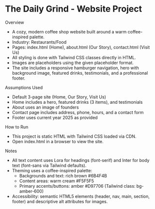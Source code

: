 # The Daily Grind - Website Project

Overview
- A cozy, modern coffee shop website built around a warm coffee-inspired palette.
- Industry: Restaurants/Food
- Pages: index.html (Home), about.html (Our Story), contact.html (Visit Us)
- All styling is done with Tailwind CSS classes directly in HTML.
- Images are placeholders using the given placeholder format.
- The site includes a responsive hamburger navigation, hero with background image, featured drinks, testimonials, and a professional footer.

Assumptions Used
- Default 3-page site (Home, Our Story, Visit Us)
- Home includes a hero, featured drinks (3 items), and testimonials
- About uses an image of founders
- Contact page includes address, phone, hours, and a contact form
- Footer uses current year 2025 as provided

How to Run
- This project is static HTML with Tailwind CSS loaded via CDN.
- Open index.html in a browser to view the site.

Notes
- All text content uses Lora for headings (font-serif) and Inter for body text (font-sans via Tailwind defaults).
- Theming uses a coffee-inspired palette:
  - Backgrounds and text: rich brown #6B4F4B
  - Content areas: warm cream #F5F5F5
  - Primary accents/buttons: amber #D97706 (Tailwind class: bg-amber-600)
- Accessibility: semantic HTML5 elements (header, nav, main, section, footer) and descriptive alt attributes for images.
